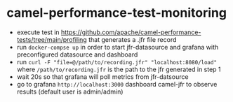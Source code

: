 # camel-performance-test-monitoring

* execute test in https://github.com/apache/camel-performance-tests/tree/main/profiling that generates a .jfr file record
* run `docker-compse up` in order to start jfr-datasource and grafana with preconfigured datasource and dashboard
* run `curl -F "file=@/path/to/recording.jfr" "localhost:8080/load"` where `/path/to/recording.jfr` is the path to the jfr generated in step 1
* wait 20s so that grafana will poll metrics from jfr-datsource
* go to grafana `http://localhost:3000` dashboard camel-jfr to observe results (default user is admin/admin)
